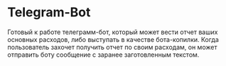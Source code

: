 # Telegram-Bot
Готовый к работе телеграмм-бот, который может вести отчет ваших основных расходов, либо выступать в качестве бота-копилки. 
Когда пользователь захочет получить отчет по своим расходам, он может отправить боту сообщение с заранее заготовленным текстом.
